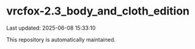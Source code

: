 # vrcfox-2.3_body_and_cloth_edition

Last updated: 2025-06-08 15:33:10

This repository is automatically maintained.

